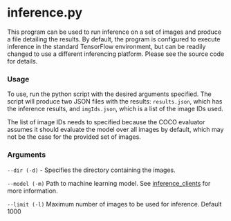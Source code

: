 # inference.py 

This program can be used to run inference on a set of images and produce a file detailing the results. By default, the
program is configured to execute inference in the standard TensorFlow environment, but can be readily changed to use a
different inferencing platform. Please see the source code for details. 

### Usage

To use, run the python script with the desired arguments specified. The script will produce two JSON files with the
results: `results.json`, which has the inference results, and `imgIds.json`, which is a list of the image IDs used. 

The list of image IDs needs to specified because the COCO evaluator assumes it should evaluate the model over all images
by default, which may not be the case for the provided set of images.  

### Arguments

`--dir (-d)` - Specifies the directory containing the images.

`--model (-m)` Path to machine learning model. See [inference_clients](inference_clients.md) for more information. 

`--limit (-l)` Maximum number of images to be used for inference. Default 1000
